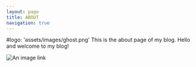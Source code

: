 ```yaml
---
layout: page
title: ABOUT
navigation: true
---
```

#logo: 'assets/images/ghost.png'
This is the about page of my blog.
Hello and welcome to my blog!

![An image link](/assets/images/screen1.png)
